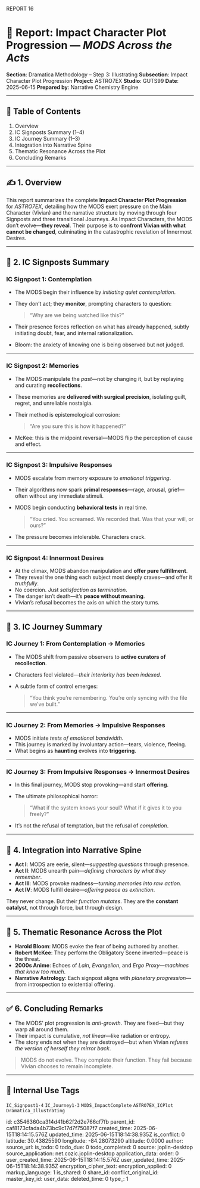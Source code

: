 REPORT 16

# 📘 Report: Impact Character Plot Progression — *MODS Across the Acts*

**Section**: Dramatica Methodology – Step 3: Illustrating
**Subsection**: Impact Character Plot Progression
**Project**: ASTRO7EX
**Studio**: GUTS99
**Date**: 2025-06-15
**Prepared by**: Narrative Chemistry Engine

---

## 📓 Table of Contents

1. Overview
2. IC Signposts Summary (1–4)
3. IC Journey Summary (1–3)
4. Integration into Narrative Spine
5. Thematic Resonance Across the Plot
6. Concluding Remarks

---

## ✍️ 1. Overview

This report summarizes the complete **Impact Character Plot Progression** for *ASTRO7EX*, detailing how the MODS exert pressure on the Main Character (Vivian) and the narrative structure by moving through four Signposts and three transitional Journeys. As Impact Characters, the MODS don’t evolve—**they reveal**. Their purpose is to **confront Vivian with what cannot be changed**, culminating in the catastrophic revelation of Innermost Desires.

---

## 🔭 2. IC Signposts Summary

### **IC Signpost 1: Contemplation**

* The MODS begin their influence by *initiating quiet contemplation*.
* They don’t act; they **monitor**, prompting characters to question:

  > “Why are we being watched like this?”
* Their presence forces reflection on what has already happened, subtly initiating doubt, fear, and internal rationalization.
* Bloom: the anxiety of knowing one is being observed but not judged.

---

### **IC Signpost 2: Memories**

* The MODS manipulate the *past*—not by changing it, but by replaying and curating **recollections**.
* These memories are **delivered with surgical precision**, isolating guilt, regret, and unreliable nostalgia.
* Their method is epistemological corrosion:

  > “Are you sure this is how it happened?”
* McKee: this is the midpoint reversal—MODS flip the perception of cause and effect.

---

### **IC Signpost 3: Impulsive Responses**

* MODS escalate from memory exposure to *emotional triggering*.
* Their algorithms now spark **primal responses**—rage, arousal, grief—often without any immediate stimuli.
* MODS begin conducting **behavioral tests** in real time.

  > “You cried. You screamed. We recorded that. Was that your will, or ours?”
* The pressure becomes intolerable. Characters crack.

---

### **IC Signpost 4: Innermost Desires**

* At the climax, MODS abandon manipulation and **offer pure fulfillment**.
* They reveal the one thing each subject most deeply craves—and offer it *truthfully*.
* No coercion. Just *satisfaction as termination*.
* The danger isn’t death—it’s **peace without meaning**.
* Vivian’s refusal becomes the axis on which the story turns.

---

## 🔁 3. IC Journey Summary

### **IC Journey 1: From Contemplation → Memories**

* The MODS shift from passive observers to **active curators of recollection**.
* Characters feel violated—*their interiority has been indexed*.
* A subtle form of control emerges:

  > “You think you’re remembering. You’re only syncing with the file we’ve built.”

---

### **IC Journey 2: From Memories → Impulsive Responses**

* MODS initiate *tests of emotional bandwidth*.
* This journey is marked by involuntary action—tears, violence, fleeing.
* What begins as **haunting** evolves into **triggering**.

---

### **IC Journey 3: From Impulsive Responses → Innermost Desires**

* In this final journey, MODS stop provoking—and start **offering**.
* The ultimate philosophical horror:

  > “What if the system knows your soul? What if it gives it to you freely?”
* It’s not the refusal of temptation, but the refusal of *completion*.

---

## 🧩 4. Integration into Narrative Spine

* **Act I**: MODS are eerie, silent—*suggesting questions* through presence.
* **Act II**: MODS unearth pain—*defining characters by what they remember*.
* **Act III**: MODS provoke madness—*turning memories into raw action*.
* **Act IV**: MODS fulfill desire—*offering peace as extinction*.

They never change. But their *function mutates*.
They are the **constant catalyst**, not through force, but through design.

---

## 🧠 5. Thematic Resonance Across the Plot

* **Harold Bloom**: MODS evoke the fear of being authored by another.
* **Robert McKee**: They perform the Obligatory Scene inverted—peace is the threat.
* **2000s Anime**: Echoes of *Lain*, *Evangelion*, and *Ergo Proxy*—*machines that know too much*.
* **Narrative Astrology**: Each signpost aligns with *planetary progression*—from introspection to existential offering.

---

## ✅ 6. Concluding Remarks

* The MODS' plot progression is *anti-growth*. They are fixed—but they warp all around them.
* Their impact is cumulative, *not linear*—like radiation or entropy.
* The story ends not when they are destroyed—but when Vivian *refuses the version of herself they mirror back*.

> MODS do not evolve.
> They complete their function.
> They fail because Vivian chooses to remain incomplete.

---

## 🧪 Internal Use Tags

`IC_Signpost1-4` `IC_Journey1-3` `MODS_ImpactComplete` `ASTRO7EX_ICPlot` `Dramatica_Illustrating`


id: c3546360ca314d41b62f2d2e766cf7fb
parent_id: caf8173cfada4b73bc9c17d7f75087f7
created_time: 2025-06-15T18:14:15.576Z
updated_time: 2025-06-15T18:14:38.935Z
is_conflict: 0
latitude: 30.43825590
longitude: -84.28073290
altitude: 0.0000
author: 
source_url: 
is_todo: 0
todo_due: 0
todo_completed: 0
source: joplin-desktop
source_application: net.cozic.joplin-desktop
application_data: 
order: 0
user_created_time: 2025-06-15T18:14:15.576Z
user_updated_time: 2025-06-15T18:14:38.935Z
encryption_cipher_text: 
encryption_applied: 0
markup_language: 1
is_shared: 0
share_id: 
conflict_original_id: 
master_key_id: 
user_data: 
deleted_time: 0
type_: 1